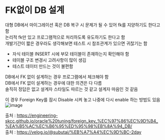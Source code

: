 # FK없이 DB 설계
대형 DB에서 마이그레이션 혹은 DB 복구 시 문제가 될 수 있어 fk를 지양하기도 한다고 함 <br>
논리적 fk만 있고 프로그램적으로 처리하도록 유도하기도 한다고 함 <br>
개발기간이 짧은 경우라도 생각해보면 테스트 시 참조관계가 있으면 귀찮기는 함<br>
* 자식 테이블 INSERT 시에 부모 테이블이 존재하는지 확인해야 함
* 테이블 구조 변경시 고려사항이 많이 생김
* 테스트 데이터 만드는 것이 불편함

DB에서 FK 없이 설계하는 경우 프로그램에서 체크해야 함 <br>
DB에서 FK 없이 설계하는 경우에 대한 의견은 다 다름 <br>
솔직히 정답은 없고 설계자 스타일도 따르는 것 같고 설계자 마음인 것 같음 <br>

이 경우 Foreign Key를 잠시 Disable 시켜 놓고 나중에 다시 enable 하는 방법도 있음 <br>
![image](https://user-images.githubusercontent.com/44331989/125753576-e41f1596-0989-469d-8940-14bf9af183b4.png) <br>

출처 : https://engineering-skcc.github.io/oracle%20tuning/foreign_key_%EC%97%86%EC%9D%B4_%EA%B5%AC%EC%B6%95%ED%95%98%EB%8A%94_DB/ <br>
출처 : https://velog.io/@subutai/%EB%A7%A4%EC%9D%BC-2day <br>
